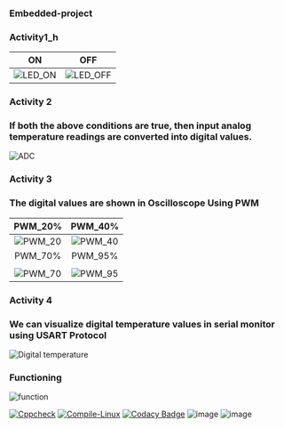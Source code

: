 ### Embedded-project
### Activity1_h
|ON|OFF|
|:--:|:--:|
|![LED_ON](https://user-images.githubusercontent.com/66767118/126944280-d6363384-3809-4739-8d22-a258dfc07f90.png)|![LED_OFF](https://user-images.githubusercontent.com/66767118/126944418-efecb3ee-5dbf-4758-9873-dde2612acf2b.png)|
### Activity 2
### If both the above conditions are true, then input analog temperature readings are converted into digital values.
![ADC](https://user-images.githubusercontent.com/66767118/127318075-bc3b4946-06e6-4371-8451-99b08f37009d.png)
 ### Activity 3
 ### The digital values are shown in Oscilloscope Using PWM
 |PWM_20%|PWM_40%|
|:--:|:--:|
|![PWM_20](https://user-images.githubusercontent.com/66767118/127318729-142c64eb-7be5-4782-8426-cbd53d36671f.png)|![PWM_40](https://user-images.githubusercontent.com/66767118/127318775-a53b888b-b725-4efc-9923-5a78936f53c2.png)
|PWM_70%|PWM_95%|
|   |   |
![PWM_70](https://user-images.githubusercontent.com/66767118/127318903-475e35b0-20b0-4b9f-8086-dd45d9d85d19.png)|![PWM_95](https://user-images.githubusercontent.com/66767118/127318938-8a597255-25da-4a88-9361-0000b8485dbd.png)
### Activity 4
### We can visualize digital temperature values in serial monitor using USART Protocol
![Digital temperature](https://user-images.githubusercontent.com/66767118/127319721-f5dd5a17-5f34-44f6-964d-226b6d08f03a.png)
### Functioning
![function](https://user-images.githubusercontent.com/66767118/127319845-c3a357c3-79e3-4000-a726-0cbbc39becfa.gif)

[![Cppcheck](https://github.com/navya50043/embedded-project/actions/workflows/CodeQuality.yml/badge.svg)](https://github.com/navya50043/embedded-project/actions/workflows/CodeQuality.yml) [![Compile-Linux](https://github.com/navya50043/embedded-project/actions/workflows/compile.yml/badge.svg)](https://github.com/navya50043/embedded-project/actions/workflows/compile.yml) [![Codacy Badge](https://app.codacy.com/project/badge/Grade/d0da63bcb3a94c2f98cc8883f28e7079)](https://www.codacy.com/gh/navya50043/embedded-project/dashboard?utm_source=github.com&amp;utm_medium=referral&amp;utm_content=navya50043/embedded-project&amp;utm_campaign=Badge_Grade) ![image](https://user-images.githubusercontent.com/66767118/127456761-33c1975e-5021-4a1c-9096-d43d4cabc87a.png) ![image](https://user-images.githubusercontent.com/66767118/127456851-a4fb2a49-9813-48bd-aacc-9fea753fc009.png)

